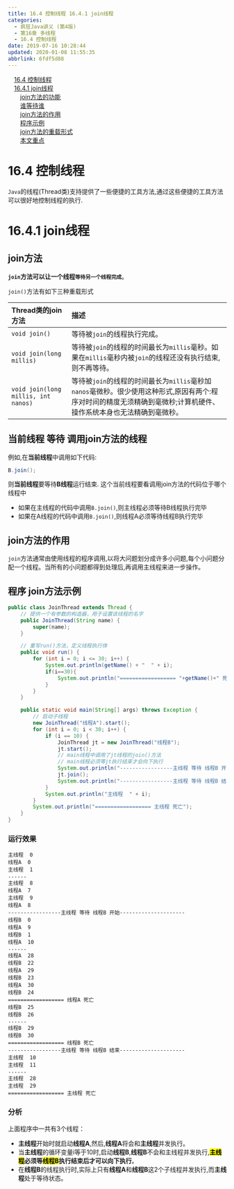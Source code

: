 ```yaml
---
title: 16.4 控制线程 16.4.1 join线程
categories: 
  - 疯狂Java讲义 (第4版)
  - 第16章 多线程
  - 16.4 控制线程
date: 2019-07-16 10:28:44
updated: 2020-01-08 11:55:35
abbrlink: 6fdf5d88
---
```

<div id='my_toc'><a href="/JavaReadingNotes/6fdf5d88/#16-4-控制线程" class="header_1">16.4 控制线程</a>&nbsp;<br><a href="/JavaReadingNotes/6fdf5d88/#16-4-1-join线程" class="header_1">16.4.1 join线程</a>&nbsp;<br><a href="/JavaReadingNotes/6fdf5d88/#join方法的功能" class="header_2">join方法的功能</a>&nbsp;<br><a href="/JavaReadingNotes/6fdf5d88/#谁等待谁" class="header_2">谁等待谁</a>&nbsp;<br><a href="/JavaReadingNotes/6fdf5d88/#join方法的作用" class="header_2">join方法的作用</a>&nbsp;<br><a href="/JavaReadingNotes/6fdf5d88/#程序示例" class="header_2">程序示例</a>&nbsp;<br><a href="/JavaReadingNotes/6fdf5d88/#join方法的重载形式" class="header_2">join方法的重载形式</a>&nbsp;<br><a href="/JavaReadingNotes/6fdf5d88/#本文重点" class="header_2">本文重点</a>&nbsp;<br></div>
<style>.header_1{margin-left: 1em;}.header_2{margin-left: 2em;}.header_3{margin-left: 3em;}.header_4{margin-left: 4em;}.header_5{margin-left: 5em;}.header_6{margin-left: 6em;}</style>
<!--more-->
<script>if (navigator.platform.search('arm')==-1){document.getElementById('my_toc').style.display = 'none';}var e,p = document.getElementsByTagName('p');while (p.length>0) {e = p[0];e.parentElement.removeChild(e);}</script>

<!--end-->
<!--SSTStart-->
# 16.4 控制线程
`Java`的线程(Thread类)支持提供了一些便捷的工具方法,通过这些便捷的工具方法可以很好地控制线程的执行.
# 16.4.1 join线程
## join方法
**`join`方法可以让一个线程`等待另一个线程完成`**。

`join()`方法有如下三种重载形式

|Thread类的join方法|描述|
|:--|:--|
|`void join()`|等待被`join`的线程执行完成。|
|`void join(long millis)`|等待被`join`的线程的时间最长为`millis`毫秒。如果在`millis`毫秒内被`join`的线程还没有执行结束,则不再等待。|
|`void join(long millis, int nanos)`|等待被`join`的线程的时间最长为`millis`毫秒加`nanos`毫微秒。很少使用这种形式,原因有两个:程序对时间的精度无须精确到毫微秒;计算机硬件、操作系统本身也无法精确到毫微秒。|

## 当前线程 等待 调用join方法的线程

例如,在**当前线程**中调用如下代码:
```java
B.join();
```
则**当前线程**要等待**B线程**运行结束.
这个当前线程要看调用join方法的代码位于哪个线程中
- 如果在主线程的代码中调用`B.join()`,则主线程必须等待B线程执行完毕
- 如果在A线程的代码中调用`B.join()`,则线程A必须等待线程B执行完毕

## join方法的作用
`join`方法通常由使用线程的程序调用,以将大问题划分成许多小问题,每个小问题分配一个线程。当所有的小问题都得到处理后,再调用主线程来进一步操作。

## 程序 join方法示例
```java
public class JoinThread extends Thread {
    // 提供一个有参数的构造器，用于设置该线程的名字
    public JoinThread(String name) {
        super(name);
    }

    // 重写run()方法，定义线程执行体
    public void run() {
        for (int i = 0; i <= 30; i++) {
            System.out.println(getName() + "  " + i);
            if(i==30){
                System.out.println("================== "+getName()+" 死亡");
            }
        }
    }

    public static void main(String[] args) throws Exception {
        // 启动子线程
        new JoinThread("线程A").start();
        for (int i = 0; i < 30; i++) {
            if (i == 10) {
                JoinThread jt = new JoinThread("线程B");
                jt.start();
                // main线程中调用了jt线程的join()方法
                // main线程必须等jt执行结束才会向下执行
                System.out.println("-----------------主线程 等待 线程B 开始---------------------");
                jt.join();
                System.out.println("-----------------主线程 等待 线程B 结束---------------------");
            }
            System.out.println("主线程  " + i);
        }
        System.out.println("================== 主线程 死亡");
    }
}
```
### 运行效果
```
主线程  0
线程A  0
主线程  1
......
主线程  8
线程A  7
主线程  9
线程A  8
-----------------主线程 等待 线程B 开始---------------------
线程B  0
线程A  9
线程B  1
线程A  10
......
线程A  28
线程B  22
线程A  29
线程B  23
线程A  30
线程B  24
================== 线程A 死亡
线程B  25
线程B  26
......
线程B  29
线程B  30
================== 线程B 死亡
-----------------主线程 等待 线程B 结束---------------------
主线程  10
主线程  11
......
主线程  28
主线程  29
================== 主线程 死亡
```
### 分析
上面程序中一共有3个线程：
- **主线程**开始时就启动**线程A**,然后,**线程A**将会和**主线程**并发执行。
- 当**主线程**的循环变量i等于10时,启动**线程B**,**线程B**不会和主线程并发执行,**<mark>主线程</mark>必须等<mark>线程B</mark>执行结束后才可以向下执行**。
- 在**线程B**的线程执行时,实际上只有**线程A**和**线程B**这2个子线程并发执行,而**主线程**处于等待状态。